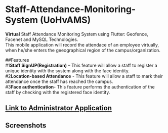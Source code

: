# Staff-Attendance-Monitoring-System (UoHvAMS)</br>
<b>Virtual</b> Staff Attendance Monitoring System using Flutter: Geofence, Facenet and MySQL Technologies.</br>
This mobile application will record the attendace of an employee virtually,  when he/she enters the geeographical region of the campus/organization. </br>

##Features</br>
#1**Staff SignUP(Registration)** – This feature will allow a staff to register a unique identity with the system along with the face identity.</br> 
#2**Location-based Attendance** - This feature will allow a staff to mark their attendance once the staff has reached the campus.</br>
#3**Face authentication**- This feature performs the authentication of the staff by checking with the registered face identity.</br>

## <a href="https://github.com/NKSuryadevara/">Link to Administrator Application</a>

## Screenshots</br>
